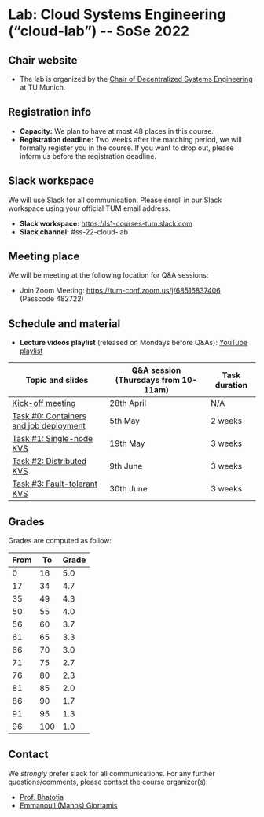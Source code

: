# Lab: Cloud Systems Engineering  (“cloud-lab”) -- SoSe 2022

## Chair website

- The lab is organized by the [Chair of Decentralized Systems Engineering](https://dse.in.tum.de/) at TU Munich.

## Registration info

- **Capacity:** We plan to have at most 48 places in this course.
- **Registration deadline:** Two weeks after the matching period, we will formally register you in the course. If you want to drop out, please inform us before the registration deadline.  

## Slack workspace

We will use Slack for all communication. Please enroll in our Slack workspace using your official TUM email address.

- **Slack workspace:** https://ls1-courses-tum.slack.com
- **Slack channel:** #ss-22-cloud-lab

## Meeting place

We will be meeting at the following location for Q&A sessions:

- Join Zoom Meeting: https://tum-conf.zoom.us/j/68516837406 (Passcode 482722)

## Schedule and material


- **Lecture videos playlist** (released on Mondays before Q&As): [YouTube playlist](https://www.youtube.com/watch?v=JPUf37_hB5g&list=PLfKm1-FQibbAKAx6fji1YE6eKsd79RrP-)



|         Topic and slides                       |  Q&A session (**Thursdays from 10-11am**)            |    Task duration           |
|------------------------------------------------|--------------------------|----------------------------|
| [Kick-off meeting](docs/kick-off.pdf)                      |  28th April |  N/A |       
| [Task #0: Containers and job deployment](docs/task-0-containers.pdf)|  5th May | 2 weeks |
| [Task #1: Single-node KVS](docs/task-1-rocksDB.pdf)              |  19th May  |  3 weeks |               
| [Task #2: Distributed KVS](docs/task-2-sharding.pdf)              |  9th June  | 3 weeks |            
| [Task #3: Fault-tolerant KVS](docs/)           |  30th June | 3 weeks | 

## Grades

Grades are computed as follow:

|From| To|Grade|
|----|---|-----|
|0   | 16| 5.0 |
|17  | 34| 4.7 |
|35  | 49| 4.3 |
|50  | 55| 4.0 |
|56  | 60| 3.7 |
|61  | 65| 3.3 |
|66  | 70| 3.0 |
|71  | 75| 2.7 |
|76  | 80| 2.3 |
|81  | 85| 2.0 |
|86  | 90| 1.7 |
|91  | 95| 1.3 |
|96  |100| 1.0 |

## Contact

We *strongly* prefer slack for all communications. For any further questions/comments, please contact the course organizer(s):
  - [Prof. Bhatotia](https://dse.in.tum.de/bhatotia/)
  - [Emmanouil (Manos) Giortamis](https://dse.in.tum.de/manos-giortamis/)

